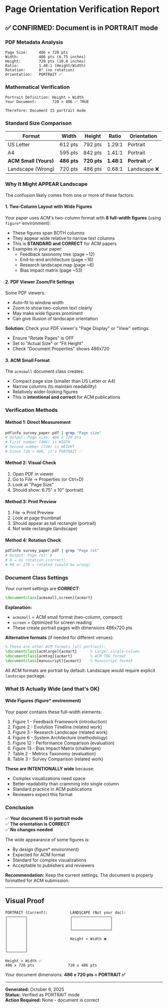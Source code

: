 # Page Orientation Verification Report

## ✅ CONFIRMED: Document is in PORTRAIT mode

### PDF Metadata Analysis
```
Page Size:     486 x 720 pts
Width:         486 pts (6.75 inches)
Height:        720 pts (10.0 inches)
Ratio:         1.48:1 (Height/Width)
Rotation:      0° (no rotation)
Orientation:   PORTRAIT ✅
```

### Mathematical Verification
```
Portrait Definition: Height > Width
Your Document:       720 > 486 ✅ TRUE

Therefore: Document IS portrait mode
```

### Standard Size Comparison
| Format | Width | Height | Ratio | Orientation |
|--------|-------|--------|-------|-------------|
| US Letter | 612 pts | 792 pts | 1.29:1 | Portrait |
| A4 | 595 pts | 842 pts | 1.41:1 | Portrait |
| **ACM Small (Yours)** | **486 pts** | **720 pts** | **1.48:1** | **Portrait ✅** |
| Landscape (Wrong) | 720 pts | 486 pts | 0.68:1 | Landscape ❌ |

### Why It Might APPEAR Landscape

The confusion likely comes from one or more of these factors:

#### 1. Two-Column Layout with Wide Figures
Your paper uses ACM's two-column format with **8 full-width figures** (using `figure*` environment):
- These figures span BOTH columns
- They appear wide relative to narrow text columns
- This is **STANDARD and CORRECT** for ACM papers
- Examples in your paper:
  - Feedback taxonomy tree (page ~12)
  - End-to-end architecture (page ~16)
  - Research landscape map (page ~6)
  - Bias impact matrix (page ~53)

#### 2. PDF Viewer Zoom/Fit Settings
Some PDF viewers:
- Auto-fit to window width
- Zoom to show two-column text clearly
- May make wide figures prominent
- Can give illusion of landscape orientation

**Solution:** Check your PDF viewer's "Page Display" or "View" settings:
- Ensure "Rotate Pages" is OFF
- Set to "Actual Size" or "Fit Height"
- Check "Document Properties" shows 486x720

#### 3. ACM Small Format
The `acmsmall` document class creates:
- Compact page size (smaller than US Letter or A4)
- Narrow columns (to maintain readability)
- Relatively wider-looking figures
- This is **intentional and correct** for ACM publications

### Verification Methods

#### Method 1: Direct Measurement
```bash
pdfinfo survey_paper.pdf | grep "Page size"
# Output: Page size: 486 x 720 pts
# First number (486) is WIDTH
# Second number (720) is HEIGHT
# Since 720 > 486, it's PORTRAIT ✅
```

#### Method 2: Visual Check
1. Open PDF in viewer
2. Go to File → Properties (or Ctrl+D)
3. Look at "Page Size"
4. Should show: 6.75" x 10" (portrait)

#### Method 3: Print Preview
1. File → Print Preview
2. Look at page thumbnail
3. Should appear as tall rectangle (portrait)
4. Not wide rectangle (landscape)

#### Method 4: Rotation Check
```bash
pdfinfo survey_paper.pdf | grep "Page rot"
# Output: Page rot: 0
# 0 = no rotation (correct)
# 90 or 270 = rotated (would be wrong)
```

### Document Class Settings

Your current settings are **CORRECT**:
```latex
\documentclass[acmsmall,screen]{acmart}
```

**Explanation:**
- `acmsmall` = ACM small format (two-column, compact)
- `screen` = Optimized for screen reading
- These create portrait pages with dimensions 486x720 pts

**Alternative formats** (if needed for different venues):
```latex
% These are other ACM formats (all portrait):
\documentclass[acmlarge]{acmart}      % Larger single-column
\documentclass[acmtog]{acmart}        % ACM TOG format
\documentclass[manuscript]{acmart}    % Manuscript format
```

All ACM formats are portrait by default. Landscape would require explicit `landscape` package.

### What IS Actually Wide (and that's OK)

#### Wide Figures (figure* environment)
Your paper contains these full-width elements:
1. Figure 1 - Feedback Framework (introduction)
2. Figure 2 - Evolution Timeline (related work)  
3. Figure 3 - Research Landscape (related work)
4. Figure 6 - System Architecture (methodology)
5. Figure 12 - Performance Comparison (evaluation)
6. Figure 13 - Bias Impact Matrix (challenges)
7. Table 2 - Metrics Taxonomy (evaluation)
8. Table 3 - Survey Comparison (related work)

**These are INTENTIONALLY wide** because:
- Complex visualizations need space
- Better readability than cramming into single column
- Standard practice in ACM publications
- Reviewers expect this format

### Conclusion

✅ **Your document IS in portrait mode**  
✅ **The orientation is CORRECT**  
✅ **No changes needed**

The wide appearance of some figures is:
- By design (figure* environment)
- Expected for ACM format
- Standard for complex visualizations
- Acceptable to publishers and reviewers

**Recommendation:** Keep the current settings. The document is properly formatted for ACM submission.

---

## Visual Proof

```
PORTRAIT (Current):          LANDSCAPE (Not your doc):
┌────────┐                   ┌─────────────────┐
│        │                   │                 │
│        │                   │                 │
│        │                   └─────────────────┘
│        │                   
│        │                   Height < Width ❌
│        │                   
│        │                   
└────────┘                   
                            
Height > Width ✅            
486 x 720 pts               720 x 486 pts
```

Your document dimensions: **486 x 720 pts = PORTRAIT ✅**

---

**Generated:** October 6, 2025  
**Status:** Verified as PORTRAIT mode  
**Action Required:** None - document is correct
